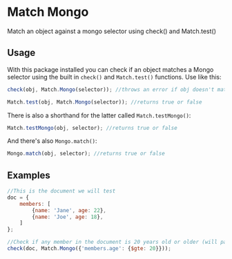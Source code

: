 # Match Mongo

Match an object against a mongo selector using check() and Match.test()

## Usage

With this package installed you can check if an object matches a Mongo selector using the built in `check()` and `Match.test()` functions. Use like this:

```javascript
check(obj, Match.Mongo(selector)); //throws an error if obj doesn't match selector
```

```javascript
Match.test(obj, Match.Mongo(selector)); //returns true or false
```

There is also a shorthand for the latter called `Match.testMongo()`:

```javascript
Match.testMongo(obj, selector); //returns true or false
```

And there's also `Mongo.match()`:

```javascript
Mongo.match(obj, selector); //returns true or false
```

## Examples

```javascript
//This is the document we will test
doc = {
	members: [
		{name: 'Jane', age: 22},
		{name: 'Joe', age: 18},
	]
};

//Check if any member in the document is 20 years old or older (will pass)
check(doc, Match.Mongo({'members.age': {$gte: 20}}));
```